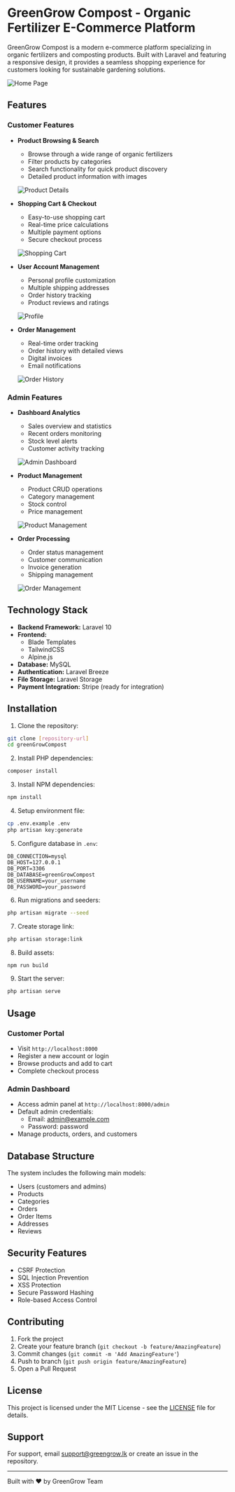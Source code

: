 # GreenGrow Compost - Organic Fertilizer E-Commerce Platform

GreenGrow Compost is a modern e-commerce platform specializing in organic fertilizers and composting products. Built with Laravel and featuring a responsive design, it provides a seamless shopping experience for customers looking for sustainable gardening solutions.

![Home Page](public/assets/images/readme/home.png)

## Features

### Customer Features

-   **Product Browsing & Search**

    -   Browse through a wide range of organic fertilizers
    -   Filter products by categories
    -   Search functionality for quick product discovery
    -   Detailed product information with images

    ![Product Details](public/assets/images/readme/productDetails.png)

-   **Shopping Cart & Checkout**

    -   Easy-to-use shopping cart
    -   Real-time price calculations
    -   Multiple payment options
    -   Secure checkout process

    ![Shopping Cart](public/assets/images/readme/cart.png)

-   **User Account Management**

    -   Personal profile customization
    -   Multiple shipping addresses
    -   Order history tracking
    -   Product reviews and ratings

    ![Profile](public/assets/images/readme/profile.png)

-   **Order Management**

    -   Real-time order tracking
    -   Order history with detailed views
    -   Digital invoices
    -   Email notifications

    ![Order History](public/assets/images/readme/orderHistory.png)

### Admin Features

-   **Dashboard Analytics**

    -   Sales overview and statistics
    -   Recent orders monitoring
    -   Stock level alerts
    -   Customer activity tracking

    ![Admin Dashboard](public/assets/images/readme/adminDashboard.png)

-   **Product Management**

    -   Product CRUD operations
    -   Category management
    -   Stock control
    -   Price management

    ![Product Management](public/assets/images/readme/adminProducts.png)

-   **Order Processing**

    -   Order status management
    -   Customer communication
    -   Invoice generation
    -   Shipping management

    ![Order Management](public/assets/images/readme/adminOrders.png)

## Technology Stack

-   **Backend Framework:** Laravel 10
-   **Frontend:**
    -   Blade Templates
    -   TailwindCSS
    -   Alpine.js
-   **Database:** MySQL
-   **Authentication:** Laravel Breeze
-   **File Storage:** Laravel Storage
-   **Payment Integration:** Stripe (ready for integration)

## Installation

1. Clone the repository:

```bash
git clone [repository-url]
cd greenGrowCompost
```

2. Install PHP dependencies:

```bash
composer install
```

3. Install NPM dependencies:

```bash
npm install
```

4. Setup environment file:

```bash
cp .env.example .env
php artisan key:generate
```

5. Configure database in `.env`:

```env
DB_CONNECTION=mysql
DB_HOST=127.0.0.1
DB_PORT=3306
DB_DATABASE=greenGrowCompost
DB_USERNAME=your_username
DB_PASSWORD=your_password
```

6. Run migrations and seeders:

```bash
php artisan migrate --seed
```

7. Create storage link:

```bash
php artisan storage:link
```

8. Build assets:

```bash
npm run build
```

9. Start the server:

```bash
php artisan serve
```

## Usage

### Customer Portal

-   Visit `http://localhost:8000`
-   Register a new account or login
-   Browse products and add to cart
-   Complete checkout process

### Admin Dashboard

-   Access admin panel at `http://localhost:8000/admin`
-   Default admin credentials:
    -   Email: admin@example.com
    -   Password: password
-   Manage products, orders, and customers

## Database Structure

The system includes the following main models:

-   Users (customers and admins)
-   Products
-   Categories
-   Orders
-   Order Items
-   Addresses
-   Reviews

## Security Features

-   CSRF Protection
-   SQL Injection Prevention
-   XSS Protection
-   Secure Password Hashing
-   Role-based Access Control

## Contributing

1. Fork the project
2. Create your feature branch (`git checkout -b feature/AmazingFeature`)
3. Commit changes (`git commit -m 'Add AmazingFeature'`)
4. Push to branch (`git push origin feature/AmazingFeature`)
5. Open a Pull Request

## License

This project is licensed under the MIT License - see the [LICENSE](LICENSE) file for details.

## Support

For support, email support@greengrow.lk or create an issue in the repository.

---

Built with ❤️ by GreenGrow Team
